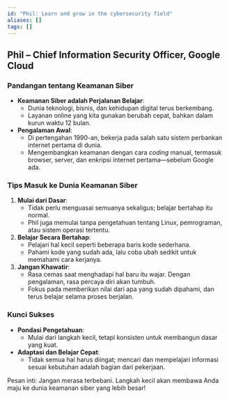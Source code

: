 ```yaml
---
id: "Phil: Learn and grow in the cybersecurity field"
aliases: []
tags: []
---
```


## Phil – Chief Information Security Officer, Google Cloud

### Pandangan tentang Keamanan Siber

- **Keamanan Siber adalah Perjalanan Belajar**:
  - Dunia teknologi, bisnis, dan kehidupan digital terus berkembang.
  - Layanan online yang kita gunakan berubah cepat, bahkan dalam kurun waktu 12 bulan.
- **Pengalaman Awal**:
  - Di pertengahan 1990-an, bekerja pada salah satu sistem perbankan internet pertama di dunia.
  - Mengembangkan keamanan dengan cara _coding_ manual, termasuk browser, server, dan enkripsi internet pertama—sebelum Google ada.

### Tips Masuk ke Dunia Keamanan Siber

1. **Mulai dari Dasar**:
   - Tidak perlu menguasai semuanya sekaligus; belajar bertahap itu normal.
   - Phil juga memulai tanpa pengetahuan tentang Linux, pemrograman, atau sistem operasi tertentu.
2. **Belajar Secara Bertahap**:
   - Pelajari hal kecil seperti beberapa baris kode sederhana.
   - Pahami kode yang sudah ada, lalu coba ubah sedikit untuk memahami cara kerjanya.
3. **Jangan Khawatir**:
   - Rasa cemas saat menghadapi hal baru itu wajar. Dengan pengalaman, rasa percaya diri akan tumbuh.
   - Fokus pada memberikan nilai dari apa yang sudah dipahami, dan terus belajar selama proses berjalan.

### Kunci Sukses

- **Pondasi Pengetahuan**:
  - Mulai dari langkah kecil, tetapi konsisten untuk membangun dasar yang kuat.
- **Adaptasi dan Belajar Cepat**:
  - Tidak semua hal harus diingat; mencari dan mempelajari informasi sesuai kebutuhan adalah bagian dari pekerjaan.

Pesan inti: Jangan merasa terbebani. Langkah kecil akan membawa Anda maju ke dunia keamanan siber yang lebih besar!
